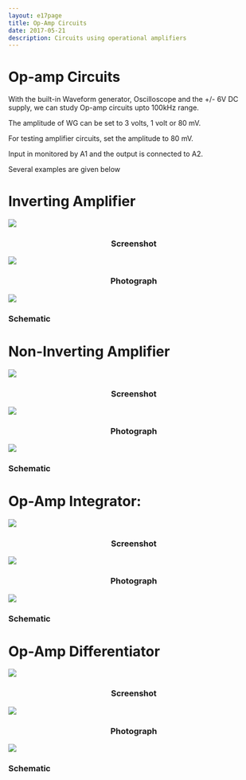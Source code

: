 ```yaml
---
layout: e17page
title: Op-Amp Circuits
date: 2017-05-21
description: Circuits using operational amplifiers
---
```


Op-amp Circuits
===============

With the built-in Waveform generator, Oscilloscope and the +/- 6V DC supply,
we can study Op-amp circuits upto 100kHz range. 

The amplitude of WG can be set to 3 volts, 1 volt or 80 mV.

For testing amplifier circuits, set the amplitude to 80 mV.

Input in monitored by A1 and the output is connected to A2.

Several examples are given below


Inverting Amplifier
===================

<div class="row" >
	<div class=" col-xs-12 col-sm-6 col-md-6">
		<img class="img-responsive" style="bottom:0px;" src="images/screenshots/opamp-inv.png">
		<h3 style="text-align:center;">Screenshot</h3>
	</div>		
	<div class=" col-xs-12 col-sm-6 col-md-6">
		<img class="img-responsive" style="bottom:0px;" src="images/photographs/opamp-inv.jpg">
		<h3 style="text-align:center;">Photograph</h3>
	</div>		
</div>

<div class="row" >
	<div >
		<img class="img-responsive" style="bottom:0px; max-width:400px" src="images/schematics/opamp-inv.svg">
		<h3 >Schematic</h3>
	</div>		
</div>


Non-Inverting Amplifier
=======================


<div class="row" >
	<div class=" col-xs-12 col-sm-6 col-md-6">
		<img class="img-responsive" style="bottom:0px;" src="images/screenshots/opamp-noninv.png">
		<h3 style="text-align:center;">Screenshot</h3>
	</div>		
	<div class=" col-xs-12 col-sm-6 col-md-6">
		<img class="img-responsive" style="bottom:0px;" src="images/photographs/opamp-noninv.jpg">
		<h3 style="text-align:center;">Photograph</h3>
	</div>		
</div>

<div class="row" >
	<div >
		<img class="img-responsive" style="bottom:0px; max-width:400px" src="images/schematics/opamp-noninv.svg">
		<h3 >Schematic</h3>
	</div>		
</div>


Op-Amp Integrator:
=======================

<div class="row" >
	<div class=" col-xs-12 col-sm-6 col-md-6">
		<img class="img-responsive" style="bottom:0px;" src="images/screenshots/opamp-int.png">
		<h3 style="text-align:center;">Screenshot</h3>
	</div>		
	<div class=" col-xs-12 col-sm-6 col-md-6">
		<img class="img-responsive" style="bottom:0px;" src="images/photographs/opamp-int.jpg">
		<h3 style="text-align:center;">Photograph</h3>
	</div>		
</div>

<div class="row" >
	<div >
		<img class="img-responsive" style="bottom:0px; max-width:400px" src="images/schematics/opamp-int.svg">
		<h3 >Schematic</h3>
	</div>		
</div>

Op-Amp Differentiator
=======================

<div class="row" >
	<div class=" col-xs-12 col-sm-6 col-md-6">
		<img class="img-responsive" style="bottom:0px;" src="images/screenshots/opamp-diff.png">
		<h3 style="text-align:center;">Screenshot</h3>
	</div>		
	<div class=" col-xs-12 col-sm-6 col-md-6">
		<img class="img-responsive" style="bottom:0px;" src="images/photographs/opamp-diff.jpg">
		<h3 style="text-align:center;">Photograph</h3>
	</div>		
</div>

<div class="row" >
	<div >
		<img class="img-responsive" style="bottom:0px; max-width:400px" src="images/schematics/opamp-diff.svg">
		<h3 >Schematic</h3>
	</div>		
</div>

